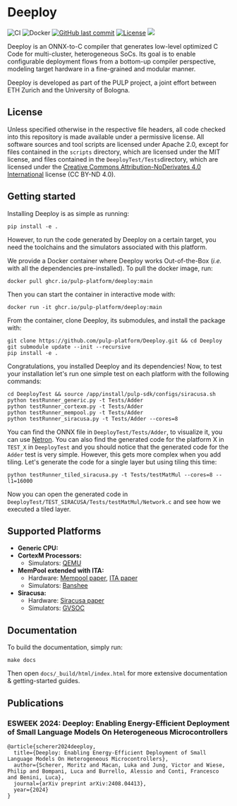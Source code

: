 # Deeploy

![CI](https://github.com/pulp-platform/Deeploy/actions/workflows/CI.yml/badge.svg?branch=devel)
![Docker](https://github.com/pulp-platform/Deeploy/actions/workflows/BuildDocker.yml/badge.svg)
[![GitHub last commit](https://img.shields.io/github/last-commit/pulp-platform/Deeploy)](#)
[![License](https://img.shields.io/badge/License-Apache%202.0-blue.svg)](https://opensource.org/licenses/Apache-2.0)
![](https://img.shields.io/badge/Provided_by_PULP_Platform-24AF4B)

Deeploy is an ONNX-to-C compiler that generates low-level optimized C Code for multi-cluster, heterogeneous SoCs. Its goal is to enable configurable deployment flows from a bottom-up compiler perspective, modeling target hardware in a fine-grained and modular manner.

Deeploy is developed as part of the PULP project, a joint effort between ETH Zurich and the University of Bologna.

## License

Unless specified otherwise in the respective file headers, all code checked into this repository is made available under a permissive license. All software sources and tool scripts are licensed under Apache 2.0, except for files contained in the `scripts` directory, which are licensed under the MIT license, and files contained in the `DeeployTest/Tests`directory, which are licensed under the [Creative Commons Attribution-NoDerivates 4.0 International](https://creativecommons.org/licenses/by-nd/4.0) license (CC BY-ND 4.0).

## Getting started

Installing Deeploy is as simple as running:
```
pip install -e .
```
However, to run the code generated by Deeploy on a certain target, you need the toolchains and the simulators associated with this platform.

We provide a Docker container where Deeploy works Out-of-the-Box (*i.e.* with all the dependencies pre-installed). To pull the docker image, run:
```
docker pull ghcr.io/pulp-platform/deeploy:main
```
Then you can start the container in interactive mode with:
```
docker run -it ghcr.io/pulp-platform/deeploy:main
```
From the container, clone Deeploy, its submodules, and install the package with:
```
git clone https://github.com/pulp-platform/Deeploy.git && cd Deeploy
git submodule update --init --recursive
pip install -e .
```
Congratulations, you installed Deeploy and its dependencies! Now, to test your installation let's run one simple test on each platform with the following commands:
```
cd DeeployTest && source /app/install/pulp-sdk/configs/siracusa.sh
python testRunner_generic.py -t Tests/Adder
python testRunner_cortexm.py -t Tests/Adder
python testRunner_mempool.py -t Tests/Adder
python testRunner_siracusa.py -t Tests/Adder --cores=8
```

You can find the ONNX file in `DeeployTest/Tests/Adder`, to visualize it, you can use [Netron](https://netron.app/). You can also find the generated code for the platform X in `TEST_X` in `DeeployTest` and you should notice that the generated code for the `Adder` test is very simple. However, this gets more complex when you add tiling. Let's generate the code for a single layer but using tiling this time:
```
python testRunner_tiled_siracusa.py -t Tests/testMatMul --cores=8 --l1=16000
``` 
Now you can open the generated code in `DeeployTest/TEST_SIRACUSA/Tests/testMatMul/Network.c` and see how we executed a tiled layer.

## Supported Platforms

- **Generic CPU:**
- **CortexM Processors:**
    - Simulators: [QEMU](https://www.qemu.org/)
- **MemPool extended with ITA:**
    - Hardware: [Mempool paper](https://arxiv.org/abs/2303.17742), [ITA paper](https://arxiv.org/abs/2307.03493)
    - Simulators: [Banshee](https://github.com/pulp-platform/banshee)
- **Siracusa:**
    - Hardware: [Siracusa paper](https://arxiv.org/abs/2312.14750)
    - Simulators: [GVSOC](https://github.com/gvsoc/gvsoc)

## Documentation

To build the documentation, simply run:
```
make docs
```
Then open `docs/_build/html/index.html` for more extensive documentation & getting-started guides.

## Publications

### ESWEEK 2024: Deeploy: Enabling Energy-Efficient Deployment of Small Language Models On Heterogeneous Microcontrollers
```
@article{scherer2024deeploy,
  title={Deeploy: Enabling Energy-Efficient Deployment of Small Language Models On Heterogeneous Microcontrollers},
  author={Scherer, Moritz and Macan, Luka and Jung, Victor and Wiese, Philip and Bompani, Luca and Burrello, Alessio and Conti, Francesco and Benini, Luca},
  journal={arXiv preprint arXiv:2408.04413},
  year={2024}
}
```
